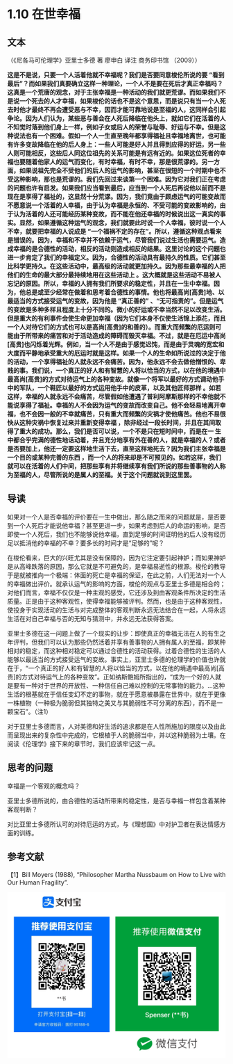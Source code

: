 # 1.10 在世幸福

## 文本

（《尼各马可伦理学》亚里士多德 著 廖申白 译注 商务印书馆 （2009））

**这是不是说，只要一个人活着他就不幸福呢？我们是否要同意梭伦所说的要 “看到最后”？而如果我们真要确立这样一种理论，一个人不是要在死后才真正幸福吗？这真是一个荒唐的观念，对于主张幸福是一种活动的我们就更荒谬。而如果我们不是说一个死去的人才幸福，如果梭伦的话也不是这个意思，而是说只有当一个人死去时他才最终不再会遭受恶与不幸，因而才能可靠地说是至福的人，这同样会引起争论。因为人们认为，某些恶与善会在人死后降临在他头上，就如它们在活着的人不知觉时落到他们身上一样，例如子女或后人的荣誉与耻辱、好运与不幸。但是这种说法也有一个困难。假如一个人一生直至晚年都享得福祉且幸福地离世，也可能有许多变故降临在他的后人身上：一些人可能是好人并且得到应得的好运，另一些人则可能相反，这些后人同这位祖先的关系可能是有远有近的。如果这位死者的幸福也要随着他家人的运气而变化，有时幸福，有时不幸，那是很荒谬的。另一方面，如果说祖先完全不受他们的后人的运气的影响，甚至在很短的一个时期中也不受这种影响，那也是荒谬的。我们先回过来谈第一个困难。因为它对我们正在考虑的问题也许有启发。如果我们应当看到最后，应当到一个人死后再说他以前而不是现在是享得了福祉的，这显然十分荒谬。因为，我们竟由于顾虑运气的可能变故而不愿意说一个活着的人幸福，由于认为幸福是永恒的、不受可能的变故影响的，由于认为活着的人还可能经历某种变故，而不能在他还幸福的时候说出这一真实的事实。显然，如果遵循这种运气的观念，我们就要此时说一个人幸福，彼时说一个人不幸，就要把幸福的人说成是 “一个福祸不定的存在”。所以，遵循这种观点看来是错误的。因为，幸福和不幸并不依赖于运气，尽管我们说过生活也需要运气。造成幸福的是合德性的活动，相反的活动则造成相反的结果。这里讨论的这个问题也进一步肯定了我们的幸福定义。因为，合德性的活动具有最持久的性质。它们甚至比科学更持久。在这些活动中，最高级的活动就更加持久。因为那些最幸福的人把他们的生命的最大部分最持续地用在这些活动上 。这大概就是这些活动不易被人忘记的原因。所以，幸福的人拥有我们所要求的稳定性，并且在一生中幸福。因为，他总是或至少经常在做着和思考着合德性的事情。他也将最高尚\[高贵\]地、以最适当的方式接受运气的变故，因为他是 “真正善的” 、“无可指责的”。但是运气的变故是多种多样且程度上十分不同的。微小的好运或不幸当然不足以改变生活。但是重大的有利事件会使生命更加幸福（因为它们本身不仅使生活锦上添花，而且一个人对待它们的方式也可以是高尚\[高贵\]的和善的）。而重大而频繁的厄运则可能由于所带来的痛苦和对于活动造成的障碍而毁灭幸福。不过，就是在厄运中高尚\[高贵\]也闪烁着光辉。例如，当一个人不是由于感觉迟饨，而是由于灵魂的宽宏和大度而平静地承受重大的厄运时就是这样。如果一个人的生命如所说过的决定于他的活动，一个享得福祉的人就永远不会痛苦。因为，他永远不会去做他憎恨的、卑贱的事。我们说，一个真正的好人和有智慧的人将以恰当的方式，以在他的境遇中最高尚\[高贵\]的方式对待运气上的各种变故。就像一个将军以最好的方式调动他手中的军队，一个鞋匠以最好的方式运用他手中的皮革，以及其他匠师那样 。如若这样，幸福的人就永远不会痛苦，尽管假如他遭遇了普利阿摩斯那样的不幸他就不能说享得了福祉。幸福的人不会因为运气的变故而改变自己。他不会轻易地离开幸福，也不会因一般的不幸就痛苦，只有重大而频繁的灾祸才使他痛苦。他也不易很快从这种灾祸中恢复过来并重新变得幸福 ，除非经过一段长时间，并且在其间取得了重大的成功。那么，我们是否可以说，一个不是只在短时间中，而是在一 生中都合乎完满的德性地话动着，并且充分地享有外在善的人，就是幸福的人？或者是否要加上，他还一定要这样地生活下去，直至这样地死去？因为我们主张幸福是一个目的或某种完善的东西 ，而一个人的将来却是不可预见的。如若这样，我们就可以在活着的人们中间，把那些享有并将继续享有我们所说的那些善事物的人称为至福的人，尽管所说的是属人的至福。关于这个问题就说到这里罢。**

## 导读

如果对一个人是否幸福的评价要在一生中做出，那么随之而来的问题就是，是否要到一个人死后才能说他幸福？甚至更进一步，如果考虑到后人的命运的影响，是否即使一个人死后，我们也不能够说他幸福，直到足够的时间证明他的后人没有经历足以抵消他的幸福的不幸？要多长的时间才是“足够的”呢？

在梭伦看来，巨大的兴旺尤其是没有保障的，因为它注定要引起神妒；而如果神妒是从高峰跌落的原因，那么它就是不可避免的，是幸福易逝性的根源。梭伦的教导于是就被推向一个极端：体面的死亡是幸福的保证，在此之前，人们无法对一个人的幸福做出评价。就承认运气的影响的方面，梭伦的观点与亚里士多德是相合的；对他们而言，幸福不仅仅是一种主观的感受，它还涉及到由客观条件所决定的生活质量。正是由于这种客观性，使得幸福能够被评判。然而，也是由于这种客观性，使投身于实现活动的生活与对完成整体的客观判断永远无法结合在一起，人将永远生活在对自己幸福与否的无知与猜测中，并永远无法获得答案。

亚里士多德在这一问题上做了一个现实的让步：即使真正的幸福无法在人的有生之年评判，但我们可以认为那些仍然活着并享有善事物的人拥有属人的至福，即某种相对的稳定，而这种相对稳定可以通过合德性的活动获得。过着合德性的生活的人能够以最适当的方式接受运气的变故。事实上，亚里士多德的伦理学的价值也许就在于，“一个真正的好人和有智慧的人将以恰当的方式，以在他的境遇中最高尚\[高贵\]的方式对待运气上的各种变故”。正如纳斯鲍姆所指出的，“成为一个好的人就是要有一种对于世界的开放性、一种信任自己难以控制的无常事物的能力。...这种生活的根基就在于信任变幻不定的事物，就在于愿意被暴露在世界中，就在于更像一株植物（一种极为脆弱但其独特之美又与其脆弱性不可分离的东西），而不是一颗宝石”。（注1）

对于亚里士多德而言，人对美德和好生活的追求都是在人性所施加的限度以及由此而呈现出来的复杂性中完成的，它根植于人的脆弱当中，并以这种脆弱为土壤。在阅读《伦理学》接下来的章节时，我们应该牢记这一点。

## 思考的问题

幸福是一个客观的概念吗？

亚里士多德所说的，由合德性的活动所带来的稳定性，是否与幸福一样包含着某种客观判断？

对比亚里士多德所认可的对待厄运的方式，与《理想国》中对护卫者在表达情感方面的训练。

## 参考文献

【1】Bill Moyers \(1988\), “Philosopher Martha Nussbaum on How to Live with Our Human Fragility”.

![](../.gitbook/assets/screen-shot-2021-06-10-at-7.41.22-pm%20%284%29.png)

